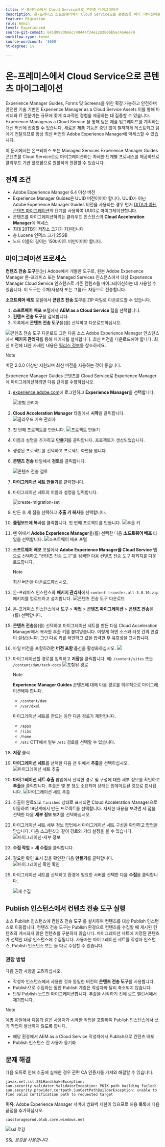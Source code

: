 ```yaml
---
title: 온-프레미스에서 Cloud Service으로 콘텐츠 마이그레이션
description: 온-프레미스 소프트웨어에서 Cloud Service으로 콘텐츠를 마이그레이션하는 방법에 대해 알아봅니다.
feature: Migration
role: Admin
level: Experienced
source-git-commit: 645d9983b66c740444f24e2283806b5ec4a4ee79
workflow-type: tm+mt
source-wordcount: '1000'
ht-degree: 1%

---
```


# 온-프레미스에서 Cloud Service으로 콘텐츠 마이그레이션

Experience Manager Guides, Forms 및 Screens을 위한 확장 가능하고 안전하며 안전한 기술 기반인 Experience Manager as a Cloud Service Assets 이를 통해 마케터와 IT 전문가는 규모에 맞게 효과적인 경험을 제공하는 데 집중할 수 있습니다.
Experience Manageras a Cloud Service 을 통해 팀은 제품 업그레이드를 계획하는 대신 혁신에 집중할 수 있습니다. 새로운 제품 기능은 중단 없이 철저하게 테스트되고 팀에게 전달되므로 항상 최신 버전의 Adobe Experience Manager에 액세스할 수 있습니다.

이 문서에서는 온프레미스 또는 Managed Services Experience Manager Guides 콘텐츠를 Cloud Service으로 마이그레이션하는 자세한 단계별 프로세스를 제공하므로 클라우드 기반 플랫폼으로 원활하게 전환할 수 있습니다.

## 전제 조건

* Adobe Experience Manager 6.4 이상 버전
* Experience Manager Guides은 UUID 버전이어야 합니다. UUID가 아닌 Adobe Experience Manager Guides 버전을 사용하는 경우 먼저 [DITA가 아닌 콘텐츠 마이그레이션](../install-guide/migrate-uuid-non-uuid.md)의 단계를 사용하여 UUID로 마이그레이션합니다.
* 콘텐츠를 마이그레이션하려는 클라우드 인스턴스의 **Cloud Acceleration Manager**&#x200B;에 액세스
* 최대 20TB의 저장소 크기가 지원됩니다
* 총 Lucene 인덱스 크기 25GB
* 노드 이름의 길이는 150바이트 미만이어야 합니다.


## 마이그레이션 프로세스

**컨텐츠 전송 도구**&#x200B;은(는) Adobe에서 개발한 도구로, 원본 Adobe Experience Manager 온-프레미스 또는 Managed Services 인스턴스에서 대상 Experience Manager Cloud Service 인스턴스로 기존 컨텐츠를 마이그레이션하는 데 사용할 수 있습니다.
이 도구는 주체(사용자 또는 그룹)도 자동으로 전송합니다.

**소프트웨어 배포** 포털에서 **콘텐츠 전송 도구**&#x200B;를 ZIP 파일로 다운로드할 수 있습니다.

1. **소프트웨어 배포** 포털에서 **AEM as a Cloud Service** 탭을 선택합니다.
1. **컨텐츠 전송 도구**&#x200B;를 검색합니다.
1. 목록에서 **콘텐츠 전송 도구**&#x200B;을(를) 선택하고 다운로드하십시오.

![콘텐츠 전송 도구 다운로드](./assets/content-transfer-tool-software-portal.png)
그런 다음 소스 Adobe Experience Manager 인스턴스에서 **패키지 관리자**&#x200B;를 통해 패키지를 설치합니다. 최신 버전을 다운로드해야 합니다.
최신 버전에 대한 자세한 내용은 [릴리스 정보](https://experienceleague.adobe.com/docs/experience-manager-cloud-service/content/release-notes/release-notes/release-notes-current.html?lang=ko)를 참조하세요.

>[!NOTE]
> 
> 버전 2.0.0 이상만 지원되며 최신 버전을 사용하는 것이 좋습니다.





Experience Manager Guides 콘텐츠를 Cloud Service로 Experience Manager에 마이그레이션하려면 다음 단계를 수행하십시오.

1. [experience.adobe.com](https://experience.adobe.com/)에 로그인하고 **Experience Manager**&#x200B;을 선택합니다.

   ![경험 관리자](./assets/migration-experience-manager.png)


1. **Cloud Acceleration Manager** 타일에서 **시작**&#x200B;을 클릭합니다.
   ![클라우드 가속 관리자](./assets/migration-experience-manager-cloud.png)

1. 첫 번째 프로젝트를 만듭니다.
   ![프로젝트 만들기](./assets/migration-cloud-create-project.png)

1. 이름과 설명을 추가하고 **만들기**&#x200B;를 클릭합니다. 프로젝트가 생성되었습니다.
1. 생성된 프로젝트를 선택하고 프로젝트 화면을 엽니다.
1. **콘텐츠 전송** 타일에서 **검토**&#x200B;를 클릭합니다.

   ![콘텐츠 전송 검토](./assets/migration-content-transfer-review.png)

1. **마이그레이션 세트 만들기**&#x200B;를 클릭합니다.

1. 마이그레이션 세트의 이름과 설명을 입력합니다.


   ![create-migration-set](./assets/migration-cloud-create-migration-set.png)


1. 만든 후 세 점을 선택하고 **추출 키 복사**&#x200B;를 선택합니다.


1. **클립보드에 복사**&#x200B;를 클릭합니다. 첫 번째 프로젝트를 만듭니다.
   ![추출 키](./assets/migration-copy-to-clipboard.png)

1. 맨 위에서 **Adobe Experience Manager**&#x200B;을(를) 선택한 다음 **소프트웨어 배포** 타일을 선택합니다.
   ![소프트웨어 배포 포털](./assets/migration-software-portal.png)


1. **소프트웨어 배포** 포털에서 **Adobe Experience Manager을 Cloud Service** 탭으로 선택하고 &quot;컨텐츠 전송 도구&quot;를 검색한 다음 컨텐츠 전송 도구 패키지를 다운로드합니다.

   >[!NOTE]
   >
   >  최신 버전을 다운로드하십시오.

1. 온-프레미스 인스턴스의 **패키지 관리자**&#x200B;에서 `content-transfer.all-3.0.10.zip` 패키지를 업로드하고 설치합니다.
   ![콘텐츠 전송 도구 다운로드](./assets/content-transfer-tool-software-portal.png)


1. 온-프레미스 인스턴스에서 **도구** > **작업** > **콘텐츠 마이그레이션** > **콘텐츠 전송**&#x200B;을(를) 선택합니다.


1. **콘텐츠 전송**&#x200B;을(를) 선택하고 마이그레이션 세트를 만든 다음 Cloud Acceleration Manager에서 복사한 추출 키를 붙여넣습니다. 이렇게 하면 소스와 타겟 간의 연결이 설정됩니다. 그런 다음 키를 확인하고 값을 입력한 후 유효성을 표시합니다.

1. 파일 버전을 포함하려면 **버전 포함** 옵션을 활성화하십시오.
   ![](./assets/migration-create-migration-set.png)

1. 마이그레이션할 경로를 입력하고 **저장**&#x200B;을 클릭합니다.
예: `/content/sites`
또는
   `/content/dam/tech-docs`
   ![포함된 경로](./assets/migration-included-paths.png)



   >[!NOTE]
   >
   > **Experience Manager Guides** 콘텐츠에 대해 다음 경로를 의무적으로 마이그레이션해야 합니다.

   * `/content/dam`
   * `/var/dxml`

   마이그레이션 세트를 만드는 동안 다음 경로가 제한됩니다.
   * `/apps`
   * `/libs`
   * `/home`
   * `/etc` CTT에서 일부 `/etc` 경로를 선택할 수 있습니다.

1. **저장** 클릭
1. **마이그레이션 세트**&#x200B;를 선택한 다음 맨 위에서 **추출**&#x200B;을 선택하십시오.
   ![마이그레이션 세트 추출 ](./assets/migration-extract.png)

1. **마이그레이션 세트 추출** 팝업에서 선택한 경로 및 구성에 대한 세부 정보를 확인하고 **추출**&#x200B;을 클릭합니다. 추출은 몇 분 정도 소요되며 상태는 업데이트된 것으로 표시됩니다.
   ![마이그레이션 세트 추출](./assets/migration-set-extraction.png)

1. 추출이 완료되고 `finished` 상태로 표시되면 Cloud Acceleration Manager으로 이동하여 18단계에서 만든 프로젝트를 선택합니다.
자세한 내용을 보려면 세 점을 선택한 다음 **세부 정보 보기**&#x200B;를 선택하십시오.


1. 마이그레이션 세트 세부 정보 팝업에서 마이그레이션 세트 구성을 확인하고 팝업을 닫습니다. 다음 스크린샷과 같이 경로와 기타 설정을 볼 수 있습니다.
   ![마이그레이션-세부 정보](./assets/migration-details.png)


1. **수집 작업** > **새 수집**&#x200B;을 클릭합니다.
1. 필요한 확인 표시 값을 확인한 다음 **만들기**&#x200B;를 클릭합니다.
   ![마이그레이션 확인 확인](./assets/migration-new-ingestion-acknowledge.png)

1. 마이그레이션 세트를 선택하고 환경에 필요한 서버를 선택한 다음 **수집**&#x200B;을 클릭합니다.

   ![새 수집](./assets/migration-new-ingestion.png)

## Publish 인스턴스에서 컨텐츠 전송 도구 실행

소스 Publish 인스턴스에 컨텐츠 전송 도구 를 설치하여 컨텐츠를 대상 Publish 인스턴스로 이동합니다.
컨텐츠 전송 도구는 Publish 환경으로 컨텐츠를 수집할 때 게시된 컨텐츠와 게시되지 않은 컨텐츠를 구분하지 않습니다. 마이그레이션 세트에 지정된 콘텐츠가 선택한 대상 인스턴스에 수집됩니다. 사용자는 마이그레이션 세트를 작성자 인스턴스, Publish 인스턴스 또는 둘 다로 수집할 수 있습니다.

### 권장 방법

다음 권장 사항을 고려하십시오.

* 작성자 인스턴스에서 사용한 것과 동일한 버전의 **콘텐츠 전송 도구**&#x200B;를 사용합니다.
* Publish으로 수집하는 동안 Publish 계층은 작성자와 달리 축소되지 않습니다.
* 단일 Publish 노드만 마이그레이션합니다. 추출을 시작하기 전에 로드 밸런서에서 제거합니다.

>[!NOTE]
>
> 예방 차원에서 다음과 같은 사용자가 시작한 작업을 포함하여 Publish 인스턴스에서 쓰기 작업이 발생하지 않도록 합니다.
> * 해당 환경에서 AEM as a Cloud Service 작성자에서 Publish으로 컨텐츠 배포
> * Publish 인스턴스 간 사용자 동기화


## 문제 해결

다음 오류로 인해 추출에 실패한 경우 관련 CA 인증서를 가져와 해결할 수 있습니다.

`javax.net.ssl.SSLHandshakeException: sun.security.validator.ValidatorException: PKIX path building failed: sun.security.provider.certpath.SunCertPathBuilderException: unable to find valid certification path to requested target`

**이유**: Adobe Experience Manager 서버에 방화벽 제한이 있으므로 허용 목록에 다음 끝점을 추가하십시오.

`casstorageprod.blob.core.windows.net`


![ssl 로깅](./assets/migration-ssl-logging.png)


*SSL 로깅을 사용합니다.*




